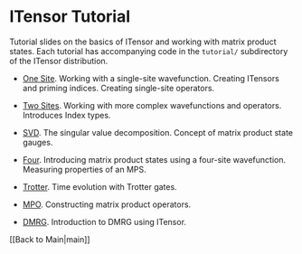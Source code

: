 # ITensor Tutorial #

Tutorial slides on the basics of ITensor and working with matrix product states.
Each tutorial has accompanying code in the `tutorial/` subdirectory of the ITensor distribution.

<!-- * Introduction. Tensors. &nbsp;  [\[slides\]](docs/tutorial/00_Intro_Tensors.pdf) -->

<!--
  <div class="example_clicker">Watch Video</div>

  <iframe width="640" height="480" src="//www.youtube.com/embed/YBdiWnSaXy0?rel=0" frameborder="0" allowfullscreen></iframe>
  -->

* [One Site](docs/tutorial/01_one_site.pdf). Working with a single-site wavefunction. Creating ITensors and priming indices. Creating single-site operators.

<!--
  <div class="example_clicker">Watch Video</div>

  <iframe width="640" height="480" src="//www.youtube.com/embed/48iB4z5Llks?rel=0" frameborder="0" allowfullscreen></iframe>
  -->

* [Two Sites](docs/tutorial/02_two_sites.pdf). Working with more complex wavefunctions and operators. Introduces Index types.

* [SVD](docs/tutorial/03_svd.pdf). The singular value decomposition. Concept of matrix product state gauges.

* [Four](docs/tutorial/04_four.pdf). Introducing matrix product states using a four-site wavefunction. Measuring properties of an MPS.

* [Trotter](docs/tutorial/05_trotter.pdf). Time evolution with Trotter gates.

* [MPO](docs/tutorial/06_mpo.pdf). Constructing matrix product operators.

* [DMRG](docs/tutorial/07_dmrg.pdf). Introduction to DMRG using ITensor.


[[Back to Main|main]]

